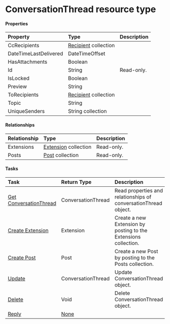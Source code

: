 # ConversationThread resource type



#### Properties
| Property	   | Type	|Description|
|:---------------|:--------|:----------|
|CcRecipients|[Recipient](recipient.md) collection||
|DateTimeLastDelivered|DateTimeOffset||
|HasAttachments|Boolean||
|Id|String| Read-only.|
|IsLocked|Boolean||
|Preview|String||
|ToRecipients|[Recipient](recipient.md) collection||
|Topic|String||
|UniqueSenders|String collection||

#### Relationships
| Relationship | Type	|Description|
|:---------------|:--------|:----------|
|Extensions|[Extension](extension.md) collection| Read-only.|
|Posts|[Post](post.md) collection| Read-only.|

#### Tasks

| Task		   | Return Type	|Description|
|:---------------|:--------|:----------|
|[Get ConversationThread](../api/conversationthread_get.md) | ConversationThread |Read properties and relationships of conversationThread object.|
|[Create Extension]((../api/conversationthread_post_extensions.md)) |Extension| Create a new Extension by posting to the Extensions collection.|
|[Create Post]((../api/conversationthread_post_posts.md)) |Post| Create a new Post by posting to the Posts collection.|
|[Update](../api/conversationthread_update.md) | ConversationThread	|Update ConversationThread object. |
|[Delete](../api/conversationthread_delete.md) | Void	|Delete ConversationThread object. |
|[Reply](../api/conversationthread_reply.md)|[None](none.md)||

